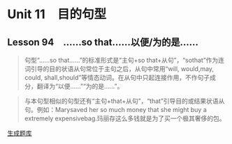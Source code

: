 ﻿ # Unit 11　目的句型
 ## Lesson 94　……so that……以便/为的是……
 
> 句型“……so that……”的标准形式是“主句+so that+从句”，“sothat”作为连词引导的目的状语从句常位于主句之后，从句中常用“will, would,may, could, shall,should”等情态动词。在从句中只起连接作用，不作句子成分，翻译为“以便……”“为的是……”。

> 与本句型相似的句型还有“主句+that+从句”，“that”引导目的或结果状语从句。例如：Marysaved her so much money that she might buy a extremely expensivebag.玛丽存这么多钱就是为了买一个极其奢侈的包。


 [生成题库](./sentence/f094.json)